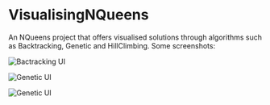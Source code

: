# VisualisingNQueens
An NQueens project that offers visualised solutions through algorithms such as Backtracking, Genetic and HillClimbing.
Some screenshots:

![Bactracking UI](VisualisingNQueens/Samples/Backtracking.PNG)

![Genetic UI](VisualisingNQueens/Samples/GeneticAfter.PNG)

![Genetic UI](VisualisingNQueens/Samples/GeneticPreAfter.png)
